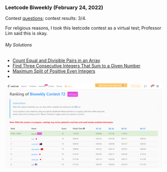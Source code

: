 ### Leetcode Biweekly (February 24, 2022)
Contest [questions](https://leetcode.com/contest/biweekly-contest-72/); 
contest results: 3/4.

For religious reasons, I took this leetcode contest as a virtual test; Professor Lim said this is okay.

###### My Solutions
* [Count Equal and Divisible Pairs in an Array](https://github.com/ez2rok/coding-contests/blob/main/week_6/leetcode_biweekly_72/count_equal_and_divisible_pairs_in_an_array.py)
* [Find Three Consecutive Integers That Sum to a Given Number](https://github.com/ez2rok/coding-contests/blob/main/week_6/leetcode_biweekly_72/find_three_consecutive_integers_that_sum_to_a_given_number.py)
* [Maximum Split of Positive Even Integers](https://github.com/ez2rok/coding-contests/blob/main/week_6/leetcode_biweekly_72/maximum_split_of_positive_even_integers.py)
* 
<img src="leetcode_biweekly_72.png" alt="Screenshot of my contest results." width="800"/>



